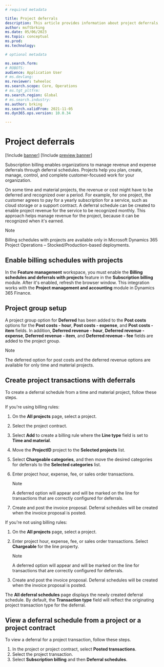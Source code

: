 ```yaml
---
# required metadata

title: Project deferrals
description: This article provides information about project deferrals, which let you set up deferrals for project transactions for hours, expenses, fees, and sales orders.
author: msftbrking
ms.date: 05/06/2023
ms.topic: conceptual
ms.prod: 
ms.technology: 

# optional metadata

ms.search.form:  
# ROBOTS: 
audience: Application User
# ms.devlang: 
ms.reviewer: twheeloc
ms.search.scope: Core, Operations
# ms.tgt_pltfrm: 
ms.search.region: Global
# ms.search.industry: 
ms.author: brking
ms.search.validFrom: 2021-11-05
ms.dyn365.ops.version: 10.0.34

---
```


# Project deferrals

[!include [banner](../includes/banner.md)]
[!include [preview banner](../includes/preview-banner.md)]

Subscription billing enables organizations to manage revenue and expense deferrals through deferral schedules. Projects help you plan, create, manage, control, and complete customer-focused work for your organization.

On some time and material projects, the revenue or cost might have to be deferred and recognized over a period. For example, for one project, the customer agrees to pay for a yearly subscription for a service, such as cloud storage or a support contract. A deferral schedule can be created to enable  project revenue for the service to be recognized monthly. This approach helps manage revenue for the project, because it can be recognized when it's earned.

> [!NOTE]
> Billing schedules with projects are available only in Microsoft Dynamics 365 Project Operations – Stocked/Production-based deployments.

## Enable billing schedules with projects

In the **Feature management** workspace, you must enable the **Billing schedules and deferrals with projects** feature in the **Subscription billing** module. After it's enabled, refresh the browser window. This integration works with the **Project management and accounting** module in Dynamics 365 Finance.

## Project group setup

A project group option for **Deferred** has been added to the **Post costs** options for the **Post costs - hour**, **Post costs - expense**, and **Post costs - item** fields. In addition, **Deferred revenue - hour**, **Deferred revenue - expense**, **Deferred revenue - item**, and **Deferred revenue - fee** fields are added to the project group.

> [!NOTE]
> The deferred option for post costs and the deferred revenue options are available for only time and material projects.

## Create project transactions with deferrals

To create a deferral schedule from a time and material project, follow these steps.

If you're using billing rules:
1. On the **All projects** page, select a project.
2. Select the project contract.
3. Select **Add** to create a billing rule where the **Line type** field is set to **Time and material**.
4. Move the **ProjectID** project to the **Selected projects** list.
5. Select **Chargeable categories**, and then move the desired categories for deferrals to the **Selected categories** list.
6. Enter project hour, expense, fee, or sales order transactions.

    > [!NOTE]
    > A deferred option will appear and will be marked on the line for transactions that are correctly configured for deferrals.

7. Create and post the invoice proposal. Deferral schedules will be created when the invoice proposal is posted.

If you're not using billing rules:
1. On the **All projects** page, select a project.
2. Enter project hour, expense, fee, or sales order transactions. Select **Chargeable** for the line property.

    > [!NOTE]
    > A deferred option will appear and will be marked on the line for transactions that are correctly configured for deferrals.

3. Create and post the invoice proposal. Deferral schedules will be created when the invoice proposal is posted.

The **All deferral schedules** page displays the newly created deferral schedule. By default, the **Transaction type** field will reflect the originating project transaction type for the deferral.

## View a deferral schedule from a project or a project contract

To view a deferral for a project transaction, follow these steps.

1. In the project or project contract, select **Posted transactions**.
2. Select the project transaction.
3. Select **Subscription billing** and then **Deferral schedules**.
